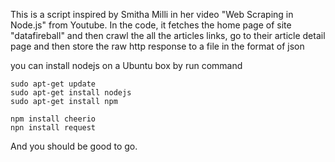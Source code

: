 This is a script inspired by Smitha Milli in her video "Web Scraping in Node.js" from Youtube. 
In the code, it fetches the home page of site "datafireball" and then crawl the all the articles links, go to their article detail page and then store the raw http response to a file in the format of json

you can install nodejs on a Ubuntu box by run command 

```
sudo apt-get update
sudo apt-get install nodejs
sudo apt-get install npm

npm install cheerio
npn install request
```

And you should be good to go.
